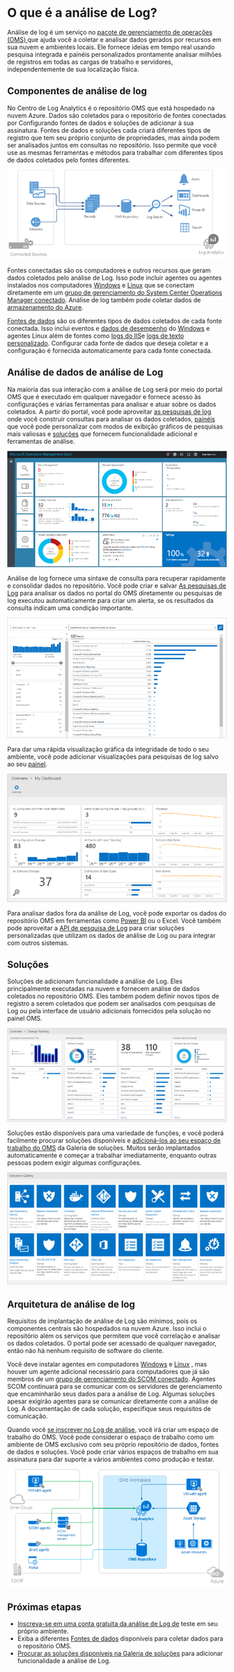 <properties
   pageTitle="O que é a análise de Log? | Microsoft Azure"
   description="Análise de log é um serviço no pacote de gerenciamento de operações (OMS) que ajuda você a coletar e analisar dados operacionais gerados por recursos em sua nuvem e ambiente local.  Este artigo fornece uma breve visão geral dos diferentes componentes de análise de Log e links para conteúdo detalhado."
   services="log-analytics"
   documentationCenter=""
   authors="bwren"
   manager="jwhit"
   editor="tysonn" />
<tags
   ms.service="log-analytics"
   ms.devlang="na"
   ms.topic="hero-article"
   ms.tgt_pltfrm="na"
   ms.workload="infrastructure-services"
   ms.date="09/06/2016"
   ms.author="bwren" />

# <a name="what-is-log-analytics"></a>O que é a análise de Log?
Análise de log é um serviço no [pacote de gerenciamento de operações \(OMS\) ](../operations-management-suite/operations-management-suite-overview.md) que ajuda você a coletar e analisar dados gerados por recursos em sua nuvem e ambientes locais. Ele fornece ideias em tempo real usando pesquisa integrada e painéis personalizados prontamente analisar milhões de registros em todas as cargas de trabalho e servidores, independentemente de sua localização física.


## <a name="log-analytics-components"></a>Componentes de análise de log
No Centro de Log Analytics é o repositório OMS que está hospedado na nuvem Azure.  Dados são coletados para o repositório de fontes conectadas por Configurando fontes de dados e soluções de adicionar à sua assinatura.  Fontes de dados e soluções cada criará diferentes tipos de registro que tem seu próprio conjunto de propriedades, mas ainda podem ser analisados juntos em consultas no repositório.  Isso permite que você use as mesmas ferramentas e métodos para trabalhar com diferentes tipos de dados coletados pelo fontes diferentes.


![Repositório OMS](media/log-analytics-overview/overview.png)


Fontes conectadas são os computadores e outros recursos que geram dados coletados pelo análise de Log.  Isso pode incluir agentes ou agentes instalados nos computadores [Windows](log-analytics-windows-agents.md) e [Linux](log-analytics-linux-agents.md) que se conectam diretamente em um [grupo de gerenciamento do System Center Operations Manager conectado](log-analytics-om-agents.md).  Análise de log também pode coletar dados de [armazenamento do Azure](log-analytics-azure-storage.md).

[Fontes de dados](log-analytics-data-sources.md) são os diferentes tipos de dados coletados de cada fonte conectada.  Isso inclui eventos e [dados de desempenho](log-analytics-data-sources-performance-counters.md) do [Windows](log-analytics-data-sources-windows-events.md) e agentes Linux além de fontes como [logs do IIS](log-analytics-data-sources-iis-logs.md)e [logs de texto personalizado](log-analytics-data-sources-custom-logs.md).  Configurar cada fonte de dados que deseja coletar e a configuração é fornecida automaticamente para cada fonte conectada.


## <a name="analyzing-log-analytics-data"></a>Análise de dados de análise de Log
Na maioria das sua interação com a análise de Log será por meio do portal OMS que é executado em qualquer navegador e fornece acesso às configurações e várias ferramentas para analisar e atuar sobre os dados coletados.  A partir do portal, você pode aproveitar [as pesquisas de log](log-analytics-log-searches.md) onde você construir consultas para analisar os dados coletados, [painéis](log-analytics-dashboards.md) que você pode personalizar com modos de exibição gráficos de pesquisas mais valiosas e [soluções](log-analytics-add-solutions.md) que fornecem funcionalidade adicional e ferramentas de análise.

![Portal OMS](media/log-analytics-overview/portal.png)


Análise de log fornece uma sintaxe de consulta para recuperar rapidamente e consolidar dados no repositório.  Você pode criar e salvar [As pesquisas de Log](log-analytics-log-searches.md) para analisar os dados no portal do OMS diretamente ou pesquisas de log executou automaticamente para criar um alerta, se os resultados da consulta indicam uma condição importante.

![Pesquisa de log](media/log-analytics-overview/log-search.png)

Para dar uma rápida visualização gráfica da integridade de todo o seu ambiente, você pode adicionar visualizações para pesquisas de log salvo ao seu [painel](log-analytics-dashboards.md).   

![Painel de controle](media/log-analytics-overview/dashboard.png)

Para analisar dados fora da análise de Log, você pode exportar os dados do repositório OMS em ferramentas como [Power BI](log-analytics-powerbi.md) ou o Excel.  Você também pode aproveitar a [API de pesquisa de Log](log-analytics-log-search-api.md) para criar soluções personalizadas que utilizam os dados de análise de Log ou para integrar com outros sistemas.

## <a name="solutions"></a>Soluções
Soluções de adicionam funcionalidade a análise de Log.  Eles principalmente executadas na nuvem e fornecem análise de dados coletados no repositório OMS. Eles também podem definir novos tipos de registro a serem coletados que podem ser analisados com pesquisas de Log ou pela interface de usuário adicionais fornecidos pela solução no painel OMS.  

![Alterar solução de acompanhamento](media/log-analytics-overview/change-tracking.png)


Soluções estão disponíveis para uma variedade de funções, e você poderá facilmente procurar soluções disponíveis e [adicioná-los ao seu espaço de trabalho do OMS](log-analytics-add-solutions.md) da Galeria de soluções.  Muitos serão implantados automaticamente e começar a trabalhar imediatamente, enquanto outras pessoas podem exigir algumas configurações.

![Galeria de soluções](media/log-analytics-overview/solution-gallery.png)

## <a name="log-analytics-architecture"></a>Arquitetura de análise de log
Requisitos de implantação de análise de Log são mínimos, pois os componentes centrais são hospedados na nuvem Azure.  Isso inclui o repositório além os serviços que permitem que você correlação e analisar os dados coletados.  O portal pode ser acessado de qualquer navegador, então não há nenhum requisito de software do cliente.

Você deve instalar agentes em computadores [Windows](log-analytics-windows-agents.md) e [Linux](log-analytics-linux-agents.md) , mas houver um agente adicional necessário para computadores que já são membros de um [grupo de gerenciamento do SCOM conectado](log-analytics-om-agents.md).  Agentes SCOM continuará para se comunicar com os servidores de gerenciamento que encaminharão seus dados para a análise de Log.  Algumas soluções apesar exigirão agentes para se comunicar diretamente com a análise de Log.  A documentação de cada solução, especifique seus requisitos de comunicação.

Quando você [se inscrever no Log de análise](log-analytics-get-started.md), você irá criar um espaço de trabalho do OMS.  Você pode considerar o espaço de trabalho como um ambiente de OMS exclusivo com seu próprio repositório de dados, fontes de dados e soluções. Você pode criar vários espaços de trabalho em sua assinatura para dar suporte a vários ambientes como produção e testar.

![Arquitetura de análise de log](media/log-analytics-overview/architecture.png)


## <a name="next-steps"></a>Próximas etapas

- [Inscreva-se em uma conta gratuita da análise de Log de](log-analytics-get-started.md) teste em seu próprio ambiente.
- Exiba a diferentes [Fontes de dados](log-analytics-data-sources.md) disponíveis para coletar dados para o repositório OMS.
- [Procurar as soluções disponíveis na Galeria de soluções](log-analytics-add-solutions.md) para adicionar funcionalidade a análise de Log.
